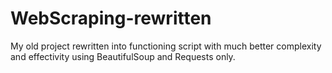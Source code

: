 # WebScraping-rewritten
My old project rewritten into functioning script with much better complexity and effectivity using BeautifulSoup and Requests only.
